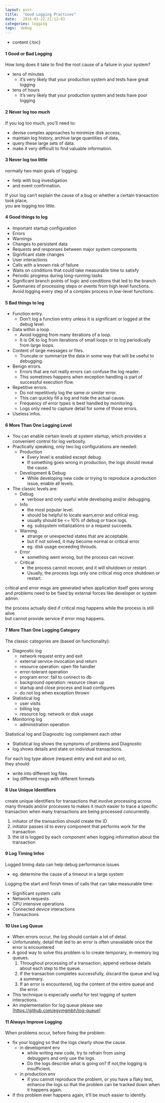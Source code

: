 ```yaml
---
layout: post
title:  "Good Logging Practices"
date:   2016-03-22 21:12:03
categories: logging
tags:  debug 
---
```


* content
{:toc}

#### 1 Good or Bad Logging
How long does it take to find the root cause of a failure in your system?
 - tens of minutes  
   - it’s very likely that your production system and tests have great logging
 - tens of hours  
   - it’s very likely that your production system and tests have poor logging

#### 2 Never log too much 
If you log too much, you’ll need to:  
- devise complex approaches to minimize disk access,  
- maintain log history, archive large quantities of data, 
- query these large sets of data. 
- make it very difficult to find valuable information.  
      
#### 3 Never log too little
normally two main goals of logging:  
- help with bug investigation 
- and event confirmation.  

If your log can’t explain the cause of a bug or whether a certain transaction took place,  
you are logging too little.
   
#### 4 Good things to log
- Important startup configuration
- Errors
- Warnings
- Changes to persistent data
- Requests and responses between major system components
- Significant state changes
- User interactions
- Calls with a known risk of failure
- Waits on conditions that could take measurable time to satisfy
- Periodic progress during long-running tasks
- Significant branch points of logic and conditions that led to the branch
- Summaries of processing steps or events from high level functions.  
  Avoid logging every step of a complex process in low-level functions.    
      
#### 5 Bad things to log    
- Function entry.  
   - Don’t log a function entry unless it is significant or logged at the debug level.
- Data within a loop.  
   - Avoid logging from many iterations of a loop.    
   - It is OK to log from iterations of small loops or to log periodically from large loops.
- Content of large messages or files.  
   - Truncate or summarize the data in some way that will be useful to debugging.
- Benign errors.  
   - Errors that are not really errors can confuse the log reader.    
   - This sometimes happens when exception handling is part of successful execution flow.
- Repetitive errors.  
   - Do not repetitively log the same or similar error.  
   - This can quickly fill a log and hide the actual cause.  
   - Frequency of error types is best handled by monitoring.  
   - Logs only need to capture detail for some of those errors.
- Useless infos.
            
#### 6 More Than One Logging Level
- You can enable certain levels at system startup, which provides a convenient control for log verbosity.
- Practically speaking, only two log configurations are needed:
  - Production  
    - Every level is enabled except debug.  
    - If something goes wrong in production, the logs should reveal the cause.
  - Development & Debug  
    - While developing new code or trying to reproduce a production issue, enable all levels.
- The classic levels are:
    - Debug  
      - verbose and only useful while developing and/or debugging.
    - Info  
      - the most popular level.
      - should be helpful to locate warn,error and critical msg.
      - usually should be <= 10% of debug or trace logs.
      - eg. subsystem initializations or a request succeeds.
    - Warning  
      - strange or unexpected states that are acceptable.
      - but if not solved, it may become normal or critical error
      - eg. disk usage exceeding throuds.
    - Error
      - something went wrong, but the process can recover.
    - Critical  
      - the process cannot recover, and it will shutdown or restart.  
      - Usually, the process logs only one critical msg once shutdown or restart.

critical and error msgs are generated when application itself goes wrong  
and problems need to be fixed by external forces like developer or system admin.

the process actually died if critical msg happens while the process is still alive  
but cannot provide service if error msg happens.
 
#### 7 More Than One Logging Category
The classic categories are (based on functionality):
- Diagnostic log
  - network request entry and exit
  - external service invocation and return
  - resource operation: open file handler
  - error-tolerant operation
  - program error: fail to connect to db
  - background operation: resource clean up 
  - startup and close process and load configures
  - do not log when exception thrown
- Statistical log
  - user visits
  - billing log
  - resource log: network or disk usage
- Monitoring log
  - administration operation
 
Statistical log and Diagnostic log complement each other  
 - Statistical log shows the symptoms of problems and Diagnostic  
 - log shows details and state on individual transactions.
   
For each log type above (request entry and exit and so on),  
they should:  
 - write into different log files
 - log different msgs with different formats

#### 8 Use Unique Identifiers  
create unique identifiers for transactions that involve processing across  
many threads and/or processes to  makes it much easier to trace a specific  
transaction when many transactions are being processed concurrently.
 1. initiator of the transaction should create the ID
 2. initiator passes id to every component that performs work for the transaction
 3. the id is logged by each component when logging information about the transaction

#### 9 Log Timing Infos
Logged timing data can help debug performance issues  
 - eg. determine the cause of a timeout in a large system  
 
Logging the start and finish times of calls that can take measurable time:
 - Significant system calls
 - Network requests
 - CPU intensive operations
 - Connected device interactions
 - Transactions

#### 10 Use Log Queue
 - When errors occur, the log should contain a lot of detail. 
 - Unfortunately, detail that led to an error is often unavailable once the error is encountered
 - A good way to solve this problem is to create temporary, in-memory log queues.
   1. Throughout processing of a transaction, append verbose details about each step to the queue.
   2. If the transaction completes successfully, discard the queue and log a summary.
   3. If an error is encountered, log the content of the entire queue and the error.
 - This technique is especially useful for test logging of system interactions.
 - An implementation for log queue please see [https://github.com/egymgmbh/log-queue] 
 
#### 11 Always Improve Logging
When problems occur, before fixing the problem:  
 - fix your logging so that the logs clearly show the cause. 
    - in development env
      - while writing new code, try to refrain from using   
      debuggers and only use the logs. 
      - Do the logs describe what is going on? If not,the logging is insufficient.
    - in production env 
      - if you cannot reproduce the problem, or you have a flaky test,   
      enhance the logs so that the problem can be tracked down when it happens again.
 - If this problem ever happens again, it’ll be much easier to identify.







    
     
    
      
    
    
       
       
    
    
 



